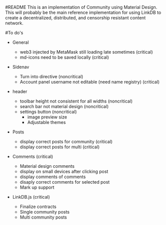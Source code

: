 #README
This is an implementation of Community using Material Design. This will probably be the main reference implementation for using LinkDB to create a decentralized, distributed, and censorship resistant content network.

#To do's

- General
    - web3 injected by MetaMask still loading late sometimes (critical)
    - md-icons need to be saved locally (critical)
    
- Sidenav
    - Turn into directive (noncritical)
    - Account panel username not editable (need name registry) (critical)
    
- header
    - toolbar height not consistent for all widths (noncritical)
    - search bar not material design (noncritical)
    - settings button (noncritical)
        - image preview size
        - Adjustable themes
    
- Posts
    - display correct posts for community (critical)
    - display correct posts for multi (critical)
    
- Comments (critical)
    - Material design comments
    - display on small devices after clicking post
    - display comments of comments
    - disaply correct comments for selected post
    - Mark up support
    
- LinkDB.js (critical)
    - Finalize contracts
    - Single community posts
    - Multi community posts
    
    